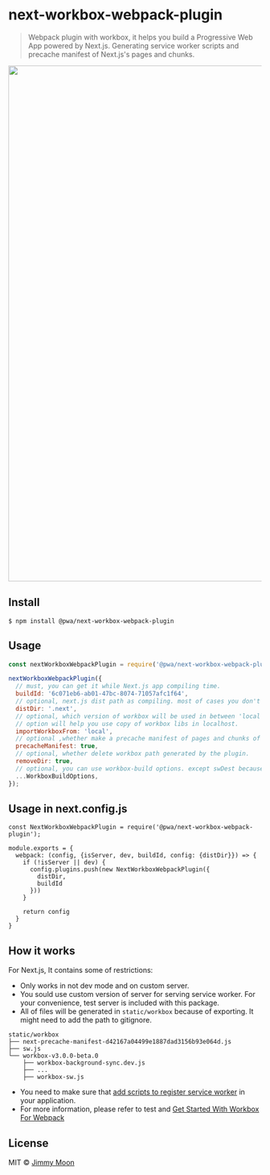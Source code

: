 # next-workbox-webpack-plugin

> Webpack plugin with workbox, it helps you build a Progressive Web App powered by Next.js. Generating service worker scripts and precache manifest of Next.js's pages and chunks.

<img width="1024" src="https://user-images.githubusercontent.com/124117/36341030-4b040398-142b-11e8-9de7-41d3dbe55427.png">

## Install

```
$ npm install @pwa/next-workbox-webpack-plugin
```

## Usage

```js
const nextWorkboxWebpackPlugin = require('@pwa/next-workbox-webpack-plugin');

nextWorkboxWebpackPlugin({
  // must, you can get it while Next.js app compiling time.
  buildId: '6c071eb6-ab01-47bc-8074-71057afc1f64',
  // optional, next.js dist path as compiling. most of cases you don't need to fix it.
  distDir: '.next',
  // optional, which version of workbox will be used in between 'local' or 'cdn'. 'local'
  // option will help you use copy of workbox libs in localhost.
  importWorkboxFrom: 'local',
  // optional ,whether make a precache manifest of pages and chunks of Next.js app or not.
  precacheManifest: true,
  // optional, whether delete workbox path generated by the plugin.
  removeDir: true,
  // optional, you can use workbox-build options. except swDest because of output location is fixed in 'static/workbox'
  ...WorkboxBuildOptions,
});
```

## Usage in next.config.js

```
const NextWorkboxWebpackPlugin = require('@pwa/next-workbox-webpack-plugin');

module.exports = {
  webpack: (config, {isServer, dev, buildId, config: {distDir}}) => {
    if (!isServer || dev) {
      config.plugins.push(new NextWorkboxWebpackPlugin({
        distDir,
        buildId
      }))
    }

    return config
  }
}
```

## How it works

For Next.js, It contains some of restrictions:

- Only works in not dev mode and on custom server.
- You sould use custom version of server for serving service worker. For your convenience, test server is included with this package.
- All of files will be generated in `static/workbox` because of exporting. It might need to add the path to gitignore.
```
static/workbox
├── next-precache-manifest-d42167a04499e1887dad3156b93e064d.js
├── sw.js
└── workbox-v3.0.0-beta.0
    ├── workbox-background-sync.dev.js
    ├── ...
    ├── workbox-sw.js
```
- You need to make sure that [add scripts to register service worker](https://github.com/ragingwind/next-workbox-webpack-plugin/blob/master/examples/hello-pwa/pages/index.js) in your application.
- For more information, please refer to test and [Get Started With Workbox For Webpack](https://goo.gl/BFQxuo)

## License

MIT © [Jimmy Moon](https://ragingwind.me)
